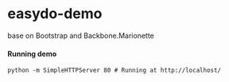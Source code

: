 easydo-demo
=============

base on Bootstrap and Backbone.Marionette

#### Running demo

    python -m SimpleHTTPServer 80 # Running at http://localhost/